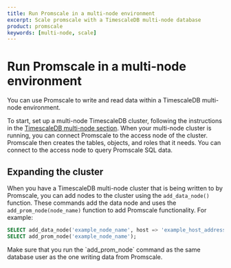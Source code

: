 ```yaml
---
title: Run Promscale in a multi-node environment
excerpt: Scale promscale with a TimescaleDB multi-node database
product: promscale
keywords: [multi-node, scale]
---
```


# Run Promscale in a multi-node environment
You can use Promscale to write and read data within a TimescaleDB multi-node
environment.

To start, set up a multi-node TimescaleDB cluster, following the instructions in
the [TimescaleDB multi-node section][db-multinode]. When your multi-node cluster
is running, you can connect Promscale to the access node of the cluster.
Promscale then creates the tables, objects, and roles that it needs. You can
connect to the access node to  query Promscale SQL data.

## Expanding the cluster
When you have a TimescaleDB multi-node cluster that is being written to by
Promscale, you can add nodes to the cluster using the `add_data_node()`
function. These commands add the data node and uses the
`add_prom_node(node_name)` function to add Promscale functionality. For example:
```sql
SELECT add_data_node('example_node_name', host => 'example_host_address')
SELECT add_prom_node('example_node_name');
```

<highlight type="note">
Make sure that you run the `add_prom_node` command as the same database user as
the one writing data from Promscale.
</highlight>

[db-multinode]: /timescaledb/:currentVersion:/how-to-guides/multinode-timescaledb/multinode-setup/
